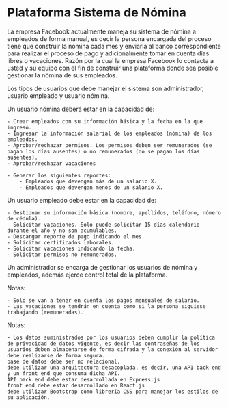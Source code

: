 # Plataforma Sistema de Nómina

La empresa Facebook actualmente maneja su sistema de nómina a empleados de forma manual, es decir la persona encargada del proceso tiene que construir la nómina cada mes y enviarla al banco correspondiente para realizar el proceso de pago y adicionalmente tomar en cuenta días libres o vacaciones. Razón por la cual la empresa Facebook lo contacta a usted y su equipo con el fin de construir una plataforma donde sea posible gestionar la nómina de sus empleados.

Los tipos de usuarios que debe manejar el sistema son administrador, usuario empleado y usuario nómina.

Un usuario nómina deberá estar en la capacidad de:

    - Crear empleados con su información básica y la fecha en la que ingresó.
    - Ingresar la información salarial de los empleados (nómina) de los empleados.
    - Aprobar/rechazar permisos. Los permisos deben ser remunerados (se pagan los días ausentes) o no remunerados (no se pagan los días ausentes).
    - Aprobar/rechazar vacaciones

    - Generar los siguientes reportes:
        - Empleados que devengan más de un salario X.
        - Empleados que devengan menos de un salario X.

Un usuario empleado debe estar en la capacidad de:

    - Gestionar su información básica (nombre, apellidos, teléfono, número de cédula).
    - Solicitar vacaciones. Solo puede solicitar 15 días calendario durante el año y no son acumulables.
    - Descargar reporte de pago indicando el mes.
    - Solicitar certificados laborales.
    - Solicitar vacaciones indicando la fecha.
    - Solicitar permisos no remunerados.

Un administrador se encarga de gestionar los usuarios de nómina y empleados, además ejerce control total de la plataforma.

Notas:

    - Solo se van a tener en cuenta los pagos mensuales de salario.
    - Las vacaciones se tendrán en cuenta como si la persona siguiese trabajando (remuneradas).

Notas:

    - Los datos suministrados por los usuarios deben cumplir la política de privacidad de datos vigente, es decir las contraseñas de los usuarios deben almacenarse de forma cifrada y la conexión al servidor debe realizarse de forma segura.
    base de datos debe ser no relacional.
    debe utilizar una arquitectura desacoplada, es decir, una API back end y un front end que consuma dicha API.
    API back end debe estar desarrollada en Express.js
    front end debe estar desarrollado en React.js
    debe utilizar Bootstrap como librería CSS para manejar los estilos de su aplicación.
